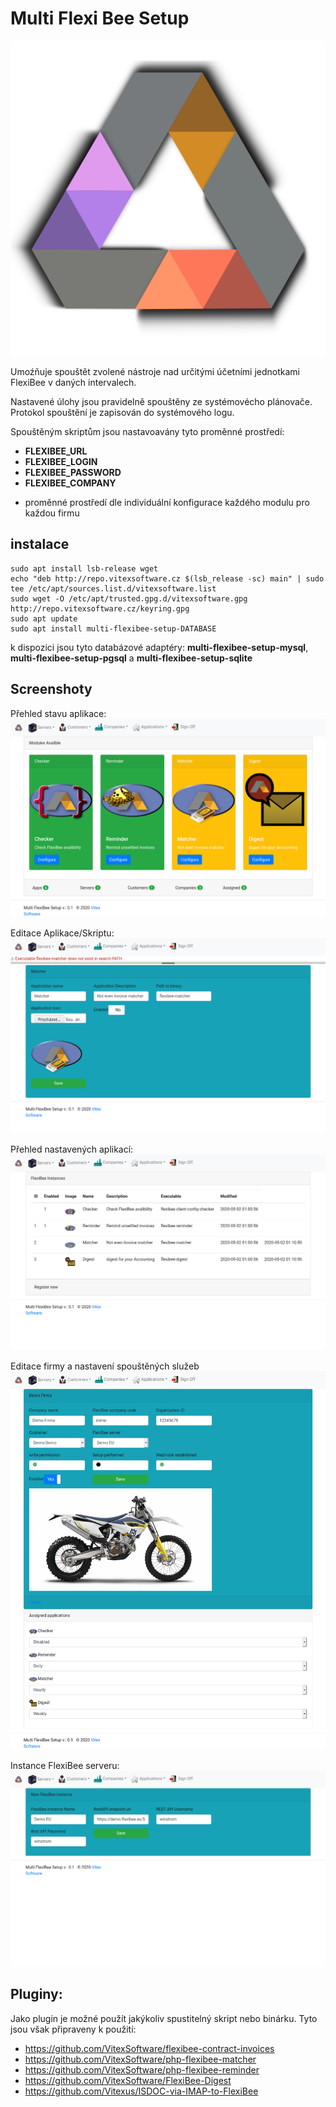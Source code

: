 Multi Flexi Bee Setup
=====================

![MFB](src/images/project-logo.svg?raw=true)

Umoźňuje spouštět zvolené nástroje nad určitými účetními jednotkami FlexiBee v daných intervalech. 

Nastavené úlohy jsou pravidelně spouštěny ze systémovécho plánovače.
Protokol spouštění je zapisován do systémového logu.

Spouštěným skriptům jsou nastavoavány tyto proměnné prostředí:

 * **FLEXIBEE_URL**
 * **FLEXIBEE_LOGIN** 
 * **FLEXIBEE_PASSWORD**
 * **FLEXIBEE_COMPANY**

+ proměnné prostředí dle individuální konfigurace každého modulu pro každou firmu


instalace
---------

```shell
sudo apt install lsb-release wget
echo "deb http://repo.vitexsoftware.cz $(lsb_release -sc) main" | sudo tee /etc/apt/sources.list.d/vitexsoftware.list
sudo wget -O /etc/apt/trusted.gpg.d/vitexsoftware.gpg http://repo.vitexsoftware.cz/keyring.gpg
sudo apt update
sudo apt install multi-flexibee-setup-DATABASE 
```

k dispozici jsou tyto databázové adaptéry: **multi-flexibee-setup-mysql**, **multi-flexibee-setup-pgsql** a **multi-flexibee-setup-sqlite**


Screenshoty
-----------

Přehled stavu aplikace:  
![MFB](doc/MultiFlexiBeeSetup.png?raw=true)

Editace Aplikace/Skriptu:
![MFB](doc/Application.png?raw=true)  

Přehled nastavených aplikací:
![MFB](doc/Applications.png?raw=true)  

Editace firmy a nastavení spouštěných služeb
![MFB](doc/Company.png?raw=true)  

Instance FlexiBee serveru:
![MFB](doc/instance.png?raw=true)

Pluginy:
--------

Jako plugin je možné použít jakýkoliv spustitelný skript nebo binárku. Tyto jsou však připraveny k použití:

 * https://github.com/VitexSoftware/flexibee-contract-invoices
 * https://github.com/VitexSoftware/php-flexibee-matcher
 * https://github.com/VitexSoftware/php-flexibee-reminder
 * https://github.com/VitexSoftware/FlexiBee-Digest
 * https://github.com/Vitexus/ISDOC-via-IMAP-to-FlexiBee
